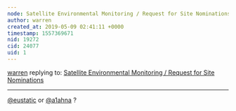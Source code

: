 ```yaml
---
node: Satellite Environmental Monitoring / Request for Site Nominations 
author: warren
created_at: 2019-05-09 02:41:11 +0000
timestamp: 1557369671
nid: 19272
cid: 24077
uid: 1
---
```




[warren](../profile/warren) replying to: [Satellite Environmental Monitoring / Request for Site Nominations ](../notes/MaggPi/05-09-2019/satellite-environmental-monitoring-request-for-site-nominations)

----
[@eustatic](/profile/eustatic) or [@a1ahna](/profile/a1ahna) ?